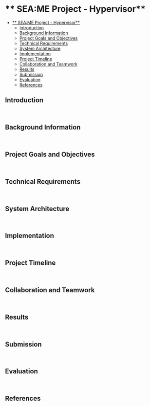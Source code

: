 # ** SEA:ME Project - Hypervisor**

- [\*\* SEA:ME Project - Hypervisor\*\*](#-seame-project---Hypervisor)
  - [Introduction](#introduction)
  - [Background Information](#background-information)
  - [Project Goals and Objectives](#project-goals-and-objectives)
  - [Technical Requirements](#technical-requirements)
  - [System Architecture](#system-architecture)
  - [Implementation](#implementation)
  - [Project Timeline](#project-timeline)
  - [Collaboration and Teamwork](#collaboration-and-teamwork)
  - [Results](#results)
  - [Submission](#submission)
  - [Evaluation](#evaluation)
  - [References](#references)

## Introduction

</br>


## Background Information

</br>


## Project Goals and Objectives

</br>


## Technical Requirements

</br>


## System Architecture

</br>


## Implementation

</br>


## Project Timeline
 
</br>


## Collaboration and Teamwork

</br>


## Results

</br>


## Submission

</br>

## Evaluation

</br>

## References

</br>
